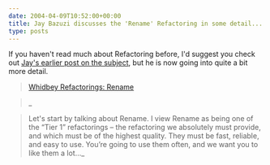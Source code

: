 ```yaml
---
date: 2004-04-09T10:52:00+00:00
title: Jay Bazuzi discusses the 'Rename' Refactoring in some detail...
type: posts
---
```

If you haven't read much about Refactoring before, I'd suggest you check out [Jay's earlier post on the subject](https://blogs.msdn.com/jaybaz_ms/archive/2003/12/04/41350.aspx), but he is now going into quite a bit more detail.

> [Whidbey Refactorings: Rename](https://blogs.msdn.com/jaybaz_ms/archive/2004/04/08/110167.aspx)

> _

>
> Let's start by talking about Rename. I view Rename as being one of the “Tier 1” refactorings – the refactoring we absolutely must provide, and which must be of the highest quality. They must be fast, reliable, and easy to use. You’re going to use them often, and we want you to like them a lot..._
